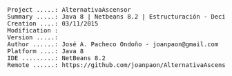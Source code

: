 <pre>

Project .....: AlternativaAscensor
Summary .....: Java 8 | Netbeans 8.2 | Estructuración - Decisión [ Ampliación ] #06
Creation ....: 03/11/2015
Modification : 
Version .....: 
Author ......: José A. Pacheco Ondoño - joanpaon@gmail.com
Platform ....: Java 8
IDE .........: NetBeans 8.2
Remote ......: https://github.com/joanpaon/AlternativaAscensor.git

</pre>
